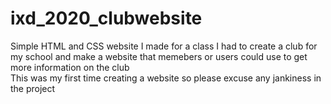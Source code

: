# ixd_2020_clubwebsite
Simple HTML and CSS website I made for a class
I had to create a club for my school and make a website that memebers or users could use to get more information on the club
<br> 
This was my first time creating a website so please excuse any jankiness in the project
